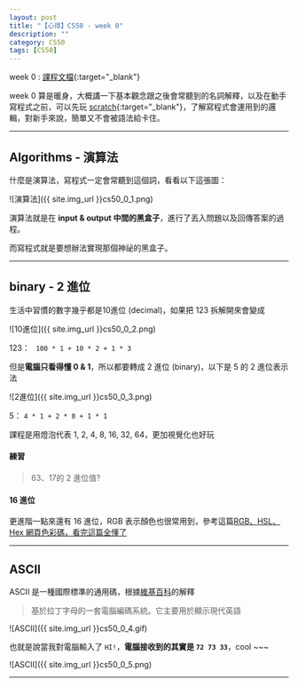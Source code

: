 ```yaml
---
layout: post
title: "【心得】CS50 - week 0"
description: ""
category: CS50
tags: [CS50]
---
```


week 0 : [課程文檔](http://docs.cs50.net/2016/fall/notes/0/week0.html){:target="_blank"}

week 0 算是暖身，大概講一下基本觀念跟之後會常聽到的名詞解釋，以及在動手寫程式之前，可以先玩 [scratch](https://scratch.mit.edu/projects/editor/?tip_bar=home){:target="_blank"}，了解寫程式會運用到的邏輯，對新手來說，簡單又不會被語法給卡住。

---

## Algorithms - 演算法

什麼是演算法，寫程式一定會常聽到這個詞，看看以下這張圖：

![演算法]({{ site.img_url }}cs50_0_1.png)

演算法就是在 **input & output 中間的黑盒子**，進行了丟入問題以及回傳答案的過程。

而寫程式就是要想辦法實現那個神祕的黑盒子。

---

## binary - 2 進位

生活中習慣的數字幾乎都是10進位 (decimal)，如果把 123 拆解開來會變成

![10進位]({{ site.img_url }}cs50_0_2.png)

123： `` 100 * 1 + 10 * 2 + 1 * 3``

但是**電腦只看得懂 0 & 1**，所以都要轉成 2 進位 (binary)，以下是 5 的 2 進位表示法

![2進位]({{ site.img_url }}cs50_0_3.png)

5： ``4 * 1 + 2 * 0 + 1 * 1``

課程是用燈泡代表 1, 2, 4, 8, 16, 32, 64，更加視覺化也好玩

#### 練習

> 63、17的 2 進位值?

#### 16 進位

更進階一點來還有 16 進位，RGB 表示顏色也很常用到，參考這篇[RGB、HSL、Hex 網頁色彩碼，看完這篇全懂了](http://csscoke.com/2015/01/01/rgb-hsl-hex/)

---

## ASCII


ASCII 是一種國際標準的通用碼，根據[維基百科](https://zh.wikipedia.org/wiki/ASCII)的解釋

> 基於拉丁字母的一套電腦編碼系統。它主要用於顯示現代英語

![ASCII]({{ site.img_url }}cs50_0_4.gif)

也就是說當我對電腦輸入了 `HI!`，**電腦接收到的其實是 ``72 73 33``**，cool ~~~

![ASCII]({{ site.img_url }}cs50_0_5.png)

---

